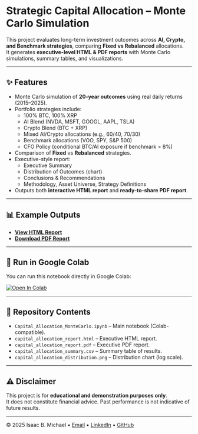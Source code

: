 # Strategic Capital Allocation – Monte Carlo Simulation

This project evaluates long-term investment outcomes across **AI, Crypto, and Benchmark strategies**, comparing **Fixed vs Rebalanced** allocations.  
It generates **executive-level HTML & PDF reports** with Monte Carlo simulations, summary tables, and visualizations.

---

## ✨ Features
- Monte Carlo simulation of **20-year outcomes** using real daily returns (2015–2025).
- Portfolio strategies include:
  - 100% BTC, 100% XRP  
  - AI Blend (NVDA, MSFT, GOOGL, AAPL, TSLA)  
  - Crypto Blend (BTC + XRP)  
  - Mixed AI/Crypto allocations (e.g., 60/40, 70/30)  
  - Benchmark allocations (VOO, SPY, S&P 500)  
  - CFO Policy (conditional BTC/AI exposure if benchmark > 8%)  
- Comparison of **Fixed** vs **Rebalanced** strategies.
- Executive-style report:
  - Executive Summary  
  - Distribution of Outcomes (chart)  
  - Conclusions & Recommendations  
  - Methodology, Asset Universe, Strategy Definitions  
- Outputs both **interactive HTML report** and **ready-to-share PDF report**.

---

## 📊 Example Outputs
- **[View HTML Report](./capital_allocation_report.html)**  
- **[Download PDF Report](./capital_allocation_report.pdf)**  

---

## 🚀 Run in Google Colab
You can run this notebook directly in Google Colab:  

[![Open In Colab](https://colab.research.google.com/assets/colab-badge.svg)](https://colab.research.google.com/github/isaacbmichael/<your-repo-name>/blob/main/Capital_Allocation_MonteCarlo.ipynb)

---

## 📂 Repository Contents
- `Capital_Allocation_MonteCarlo.ipynb` – Main notebook (Colab-compatible).  
- `capital_allocation_report.html` – Executive HTML report.  
- `capital_allocation_report.pdf` – Executive PDF report.  
- `capital_allocation_summary.csv` – Summary table of results.  
- `capital_allocation_distribution.png` – Distribution chart (log scale).  

---

## ⚠️ Disclaimer
This project is for **educational and demonstration purposes only**.  
It does not constitute financial advice. Past performance is not indicative of future results.

---

© 2025 Isaac B. Michael • [Email](mailto:isaac.b.michael@gmail.com) • [LinkedIn](https://www.linkedin.com/in/isaacbmichael) • [GitHub](https://isaacbmichael.github.io/)
